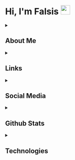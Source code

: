 
# Hi, I'm Falsis <img src="https://raw.githubusercontent.com/barbecue/barbecue/master/media/wave.gif" height="30" weight="30">

<details>
  <summary> <h2> About Me </h2> </summary>
I'm a <a href="https://en.wikipedia.org/wiki/Front-end_web_development" class="Text-red-500"> Front-end Web Developer</a>!<br>
So, I'm interested in <a href="https://en.wikipedia.org/wiki/HTML" class="Text-red-500" title="Hyper Text Markup Language"> <font color="orange">HTML</font></a>, <a href="https://en.wikipedia.org/wiki/CSS" class="Text-red-500" title="Cascading Style Sheets"> <font color="#1589FF">CSS</font></a> and <a href="https://en.wikipedia.org/wiki/JavaScript" title="JavaScript" class="Text-red-500"> <font color="yellow">JavaScript</font></a>!<br>
Also, I know <a href="https://en.wikipedia.org/wiki/Go_(programming_language)" class="Text-red-500" title="The Go Programming Language"><font color="#add8e6">Go</font></a>, <a href="https://en.wikipedia.org/wiki/Python_(programming_language)" class="Text-red-500" title="Python"><font color="#1589FF">Python</font></a> and <a href="https://tr.wikipedia.org/wiki/Lua_(programlama_dili)" class="Text-red-500">Lua</a>...<br>
My Favorite Language is <a href="https://en.wikipedia.org/wiki/JavaScript" title="JavaScript" class="Text-red-500"> <font color="yellow">JavaScript</font></a> but I love <a href="https://en.wikipedia.org/wiki/Go_(programming_language)" class="Text-red-500" title="The Go Programming Language"><font color="#add8e6">Go</font></a> so much too...

<a href="https://falsisdev.ga"><img src="https://lanyard-profile-readme.vercel.app/api/539843855567028227"></a>
</details>
  
<details>
  <summary> <h2> Links </h2> </summary> 
<a href="https://falsisdev.repl.co/"> Click Here to Visit My Personal Website!</a><br>
<a href="https://github.com/falsisdev/falsisdev/blob/main/animes.md">Click Here to Visit My Anime List!</a><br>
 <a href="https://github.com/ani-plus/website">Click here to Visit Ani-Plus Open-Source Project</a>
</details>
<details>
<summary> <h2> Social Media </h2> </summary>
 <img src="https://img.shields.io/badge/Falsis%20-323330.svg?&style=for-the-badge&logo=discord&logoColor=white" alt="Discord"> <img src="https://img.shields.io/badge/Falsis%20-323330.svg?&style=for-the-badge&logo=spotify&logoColor=white" alt="Spotify"> <img src="https://img.shields.io/badge/FalsisDev%20-323330.svg?&style=for-the-badge&logo=github&logoColor=white" alt="Github">
</details>
<details>
  <summary> <h2> Github Stats </h2> </summary>
<a href="https://github.com/falsisdev"><img src="https://github-readme-stats.vercel.app/api?username=falsisdev&show_icons=true&theme=react" width="%100" height="150px" alt="stats"/></a>
<a href="https://falsisdev.ga"><img src="https://github-readme-streak-stats.herokuapp.com/?user=falsisdev&theme=react" width="%100" height="150px" alt="stats"/></a>
 </details>
<details>
  <summary> <h2> Technologies </h2> </summary>
<img src="https://img.shields.io/badge/HTML-323330?style=for-the-badge&logo=html5"> <img src="https://img.shields.io/badge/CSS-323330?style=for-the-badge&logo=css3&logoColor=2965f1"> <img src="https://img.shields.io/badge/TailwindCSS-323330?style=for-the-badge&logo=tailwindcss"> <img src="https://img.shields.io/badge/JavaScript-323330?style=for-the-badge&logo=javascript"> <img src="https://img.shields.io/badge/Nodejs-323330?style=for-the-badge&logo=node.js"> <img src="https://img.shields.io/badge/NPM-323330?style=for-the-badge&logo=npm"> <img src="https://img.shields.io/badge/Yarn-323330?style=for-the-badge&logo=yarn"> <img src="https://img.shields.io/badge/TypeScript-323330?style=for-the-badge&logo=typescript"> <img src="https://img.shields.io/badge/Vuejs-323330?style=for-the-badge&logo=vue.js"> <img src="https://img.shields.io/badge/Nuxtjs-323330?style=for-the-badge&logo=nuxt.js"> <img src="https://img.shields.io/badge/ReactNative-323330?style=for-the-badge&logo=react"> <img src="https://img.shields.io/badge/Express-323330?style=for-the-badge&logo=express"> <img src="https://img.shields.io/badge/Fastify-323330?style=for-the-badge&logo=fastify"> <img src="https://img.shields.io/badge/GO-323330?style=for-the-badge&logo=go"> <img src="https://img.shields.io/badge/GIT-323330?style=for-the-badge&logo=git"> <img src="https://img.shields.io/badge/Github-323330?style=for-the-badge&logo=github"> <img src="https://img.shields.io/badge/Discord-323330?style=for-the-badge&logo=discord"> <img src="https://img.shields.io/badge/Spotify-323330?style=for-the-badge&logo=spotify"> <img src="https://img.shields.io/badge/Crunchyroll-323330?style=for-the-badge&logo=crunchyroll"> <img src="https://img.shields.io/badge/Visual%20Studio%20Code-323330?style=for-the-badge&logo=visualstudiocode&logoColor=blue"> <img src="https://img.shields.io/badge/Atom-323330?style=for-the-badge&logo=atom"> <img src="https://img.shields.io/badge/Sublime%20Text-323330?style=for-the-badge&logo=sublimetext"> <img src="https://img.shields.io/badge/Firefox-323330?style=for-the-badge&logo=firefox"> <img src="https://img.shields.io/badge/Vivaldi-323330?style=for-the-badge&logo=vivaldi"> <img src="https://img.shields.io/badge/Windows%2011-323330?style=for-the-badge&logo=windows&logoColor=blue">

<img src="https://github-readme-stats.vercel.app/api/top-langs/?username=falsisdev&theme=react&layout=compact" width="%100" height="150px" alt="stats"/>
</details
